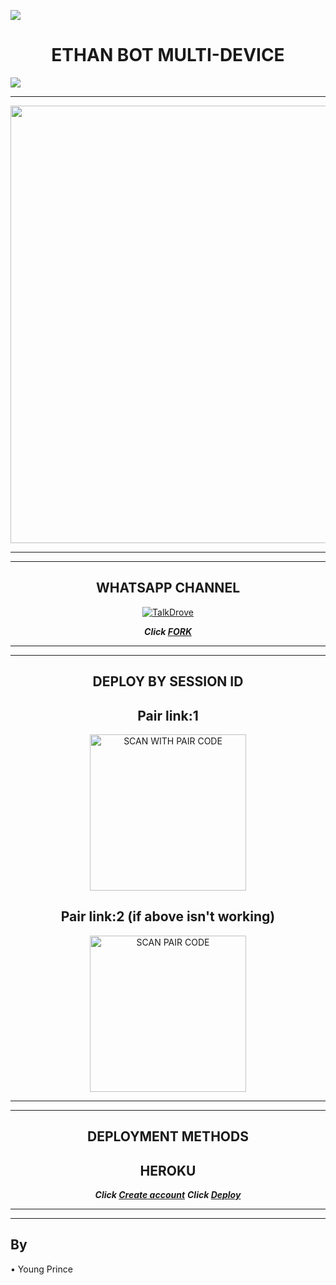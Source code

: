 
<a><img src='https://i.imgur.com/LyHic3i.gif'/></a>
<h1 align="center">ETHAN BOT  MULTI-DEVICE</h1>
<a><img src='https://i.imgur.com/LyHic3i.gif'/></a>
<div align="center">
</p

<hr>

<hr>

<p align="center">
<a href="https://github.com/Youngprinc362">
    <img src="https://i.imgur.com/lFvoEyj.jpeg"  width="700px">
</a>
<hr>

<hr>






## WHATSAPP CHANNEL

[![TalkDrove](https://telegra.ph/file/99460844d012cad1b7ee4.jpg)](https://whatsapp.com/channel/0029VaoJs5d7oQhaVY5ShQ15)
 

</details>

***Click [FORK](https://github.com/Youngprinc362/Ethan-MD/fork)***


<hr>

<hr>


## DEPLOY BY SESSION ID



##  Pair link:1
<a href="https://byte-session.vercel.app/"><img src="https://img.shields.io/badge/SCAN-PAIR%20CODE-rainbow" alt="SCAN WITH PAIR CODE" width="250"></a>

## Pair link:2 (if above isn't working)

<a href="https://byte-session-2.vercel.app/"><img src="https://img.shields.io/badge/SCAN-PAIR%20CODE2-rainbow" alt="SCAN PAIR CODE" width="250"></a>

<hr>

<hr>

## DEPLOYMENT METHODS



## HEROKU
***Click [Create account](https://signup.heroku.com/login)***
***Click [Deploy](https://dashboard.heroku.com/new?template=https://github.com/Youngprinc362/Ethan-MD)***

<hr>

<hr>

</div>

</div>

## By

• Young Prince

